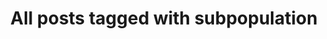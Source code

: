 ---
layout: tag
title: "All posts tagged with subpopulation"
permalink: /weblog/tags/subpopulation/
taxonomy: subpopulation
---